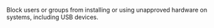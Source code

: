 Block users or groups from installing or using unapproved hardware on systems, including USB devices.
